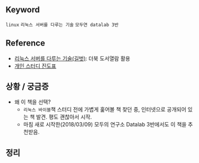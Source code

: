 ## Keyword
`linux` `리눅스 서버를 다루는 기술` `모두연 datalab 3반`

## Reference
- [리눅스 서버를 다루는 기술(길벗)](https://thebook.io/006718/): 더북 도서열람 활용
- [개인 스터디 진도표]()

## 상황 / 궁금증
- 왜 이 책을 선택? 
  - `리눅스 바이블`책 스터디 전에 가볍게 훑어볼 책 찾던 중, 인터넷으로 공개되어 있는 책 발견. 평도 괜찮아서 시작. 
  - 마침 새로 시작한(2018/03/09) 모두의 연구소 Datalab 3반에서도 이 책을 추천받음.

## 정리


